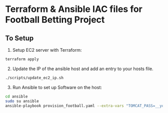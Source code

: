 <h1>Terraform & Ansible IAC files for Football Betting Project</h1>

<h2>To Setup</h2>

1. Setup EC2 server with Terraform:
```bash
terraform apply
```

2. Update the IP of the ansible host and add an entry to your hosts file.

```bash
./scripts/update_ec2_ip.sh
```

3. Run Ansible to set up Software on the host:

```bash
cd ansible
sudo su ansible
ansible-playbook provision_football.yaml --extra-vars "TOMCAT_PASS=__your_password__"
```